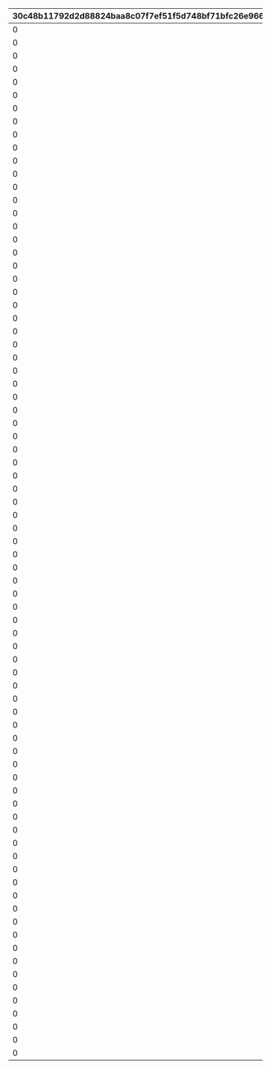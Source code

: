 |30c48b11792d2d88824baa8c07f7ef51f5d748bf71bfc26e9661667bca4bef5b|09da6f945371701569c13a127785330401eb1068bf217309861cd24a22a7956f|8ffd2b9b34fb2450c5c3a570a0d7c185be762400deea68b1b40d11a8e5bd26cc|c955800ec60a41ff47744afc50f81ad18e776ee93f6527032223c10d20730ffe|e4885f9cd3034820c2da62b6d9b5b75ff8c9901ab938ad06568240e39e632fd9|f81ffe557bd7697b942ae432d74f5bb007a4723b5ba24854619059b5abb97185|c91ac70f86724e5660cd9aa6c1b3ea7e8d543b08be7a1e2a29ad27919070615f|248b973b2039cbccb1aa30cafddc5bd38295883895d7b945a14e509836e83d9e|6d364ab29beadc3d92a3e36c97a6b6db19c09e05f4082280acb76dc27e51f52c|820e3917bee4d1e4826b9b47049a2a7effa35f18039788efa7494a01b96c8808|a89e1a228e08c78f5f3d9c0ef74d49f1adb83dd3e0a33ec38d8b17b5922df770|f11b50e6d4e83742264cebd59f7137994d2e22fc58d8494368a9d5c1c3a98846|13432d4e7cefc7f9d55a3b59511fae99a322c5b57205485ef105ea445e159d64|78bbe4a535d8ca9991e8aa5066ce1aa3a41403274a15b48d43aca91035b9aa17|5d1a761019edb62430dfc7842b527dcc984c2ec8ec812e556bb8e33b32f92ff0|9347b378854dd9e060f9347634124843b8e172cdb283cdaaba3c5b13c99b1f3c|b5b603bd1ba0abf10581c32822c45d1c12c86ed0bcc0e0580c073cb4267b6e90|cce714768fa589f3abaf3288e435f5a1103b968b360163ac977f5913376a4ca7|
| --- | --- | --- | --- | --- | --- | --- | --- | --- | --- | --- | --- | --- | --- | --- | --- | --- | --- |
|0|500|0|0|91002|0|1|8|0|1|0|0|10|0|0|0|0|0|
|0|50|0|0|91002|0|2|8|0|11|0|0|100|0|0|0|0|0|
|0|30|0|0|91002|0|3|8|0|101|0|0|200|0|0|0|0|0|
|0|10|0|0|91002|0|4|8|0|201|0|0|500|0|0|0|0|0|
|0|5|0|0|91002|0|5|8|0|501|0|0|1000|0|0|0|0|0|
|0|3|0|0|91002|0|6|8|0|1001|0|0|2000|0|0|0|0|0|
|0|2|0|0|91002|0|7|8|0|2001|0|0|4000|0|0|0|0|0|
|0|1|0|0|91002|0|8|8|0|4001|0|0|7999|0|0|0|0|0|
|0|30|0|0|91002|0|9|8|0|8000|0|0|8000|0|0|0|0|0|
|0|30|0|0|91002|0|10|8|0|8100|0|0|8100|0|0|0|0|0|
|0|30|0|0|91002|0|11|8|0|8200|0|0|8200|0|0|0|0|0|
|0|30|0|0|91002|0|12|8|0|8300|0|0|8300|0|0|0|0|0|
|0|30|0|0|91002|0|13|8|0|8400|0|0|8400|0|0|0|0|0|
|0|30|0|0|91002|0|14|8|0|8500|0|0|8500|0|0|0|0|0|
|0|30|0|0|91002|0|15|8|0|8600|0|0|8600|0|0|0|0|0|
|0|30|0|0|91002|0|16|8|0|8700|0|0|8700|0|0|0|0|0|
|0|30|0|0|91002|0|17|8|0|8800|0|0|8800|0|0|0|0|0|
|0|30|0|0|91002|0|18|8|0|8900|0|0|8900|0|0|0|0|0|
|0|30|0|0|91002|0|19|8|0|9000|0|0|9000|0|0|0|0|0|
|0|30|0|0|91002|0|20|8|0|9100|0|0|9100|0|0|0|0|0|
|0|30|0|0|91002|0|21|8|0|9200|0|0|9200|0|0|0|0|0|
|0|30|0|0|91002|0|22|8|0|9300|0|0|9300|0|0|0|0|0|
|0|30|0|0|91002|0|23|8|0|9400|0|0|9400|0|0|0|0|0|
|0|30|0|0|91002|0|24|8|0|9500|0|0|9500|0|0|0|0|0|
|0|30|0|0|91002|0|25|8|0|9600|0|0|9600|0|0|0|0|0|
|0|30|0|0|91002|0|26|8|0|9700|0|0|9700|0|0|0|0|0|
|0|30|0|0|91002|0|27|8|0|9800|0|0|9800|0|0|0|0|0|
|0|30|0|0|91002|0|28|8|0|9900|0|0|9900|0|0|0|0|0|
|0|30|0|0|91002|0|29|8|0|10000|0|0|10000|0|0|0|0|0|
|0|30|0|0|91002|0|30|8|0|10100|0|0|10100|0|0|0|0|0|
|0|30|0|0|91002|0|31|8|0|10200|0|0|10200|0|0|0|0|0|
|0|30|0|0|91002|0|32|8|0|10300|0|0|10300|0|0|0|0|0|
|0|30|0|0|91002|0|33|8|0|10400|0|0|10400|0|0|0|0|0|
|0|30|0|0|91002|0|34|8|0|10500|0|0|10500|0|0|0|0|0|
|0|30|0|0|91002|0|35|8|0|10600|0|0|10600|0|0|0|0|0|
|0|30|0|0|91002|0|36|8|0|10700|0|0|10700|0|0|0|0|0|
|0|30|0|0|91002|0|37|8|0|10800|0|0|10800|0|0|0|0|0|
|0|30|0|0|91002|0|38|8|0|10900|0|0|10900|0|0|0|0|0|
|0|30|0|0|91002|0|39|8|0|11000|0|0|11000|0|0|0|0|0|
|0|30|0|0|91002|0|40|8|0|11100|0|0|11100|0|0|0|0|0|
|0|30|0|0|91002|0|41|8|0|11200|0|0|11200|0|0|0|0|0|
|0|30|0|0|91002|0|42|8|0|11300|0|0|11300|0|0|0|0|0|
|0|30|0|0|91002|0|43|8|0|11400|0|0|11400|0|0|0|0|0|
|0|30|0|0|91002|0|44|8|0|11500|0|0|11500|0|0|0|0|0|
|0|30|0|0|91002|0|45|8|0|11600|0|0|11600|0|0|0|0|0|
|0|30|0|0|91002|0|46|8|0|11700|0|0|11700|0|0|0|0|0|
|0|30|0|0|91002|0|47|8|0|11800|0|0|11800|0|0|0|0|0|
|0|30|0|0|91002|0|48|8|0|11900|0|0|11900|0|0|0|0|0|
|0|30|0|0|91002|0|49|8|0|12000|0|0|12000|0|0|0|0|0|
|0|30|0|0|91002|0|50|8|0|12100|0|0|12100|0|0|0|0|0|
|0|30|0|0|91002|0|51|8|0|12200|0|0|12200|0|0|0|0|0|
|0|30|0|0|91002|0|52|8|0|12300|0|0|12300|0|0|0|0|0|
|0|30|0|0|91002|0|53|8|0|12400|0|0|12400|0|0|0|0|0|
|0|30|0|0|91002|0|54|8|0|12500|0|0|12500|0|0|0|0|0|
|0|30|0|0|91002|0|55|8|0|12600|0|0|12600|0|0|0|0|0|
|0|30|0|0|91002|0|56|8|0|12700|0|0|12700|0|0|0|0|0|
|0|30|0|0|91002|0|57|8|0|12800|0|0|12800|0|0|0|0|0|
|0|30|0|0|91002|0|58|8|0|12900|0|0|12900|0|0|0|0|0|
|0|30|0|0|91002|0|59|8|0|13000|0|0|13000|0|0|0|0|0|
|0|30|0|0|91002|0|60|8|0|13100|0|0|13100|0|0|0|0|0|
|0|30|0|0|91002|0|61|8|0|13200|0|0|13200|0|0|0|0|0|
|0|30|0|0|91002|0|62|8|0|13300|0|0|13300|0|0|0|0|0|
|0|30|0|0|91002|0|63|8|0|13400|0|0|13400|0|0|0|0|0|
|0|30|0|0|91002|0|64|8|0|13500|0|0|13500|0|0|0|0|0|
|0|30|0|0|91002|0|65|8|0|13600|0|0|13600|0|0|0|0|0|
|0|30|0|0|91002|0|66|8|0|13700|0|0|13700|0|0|0|0|0|
|0|30|0|0|91002|0|67|8|0|13800|0|0|13800|0|0|0|0|0|
|0|30|0|0|91002|0|68|8|0|13900|0|0|13900|0|0|0|0|0|
|0|30|0|0|91002|0|69|8|0|14000|0|0|14000|0|0|0|0|0|
|0|30|0|0|91002|0|70|8|0|14100|0|0|14100|0|0|0|0|0|
|0|30|0|0|91002|0|71|8|0|14200|0|0|14200|0|0|0|0|0|
|0|30|0|0|91002|0|72|8|0|14300|0|0|14300|0|0|0|0|0|
|0|30|0|0|91002|0|73|8|0|14400|0|0|14400|0|0|0|0|0|
|0|30|0|0|91002|0|74|8|0|14500|0|0|14500|0|0|0|0|0|
|0|30|0|0|91002|0|75|8|0|14600|0|0|14600|0|0|0|0|0|
|0|30|0|0|91002|0|76|8|0|14700|0|0|14700|0|0|0|0|0|
|0|30|0|0|91002|0|77|8|0|14800|0|0|14800|0|0|0|0|0|
|0|30|0|0|91002|0|78|8|0|14900|0|0|14900|0|0|0|0|0|
|0|30|0|0|91002|0|79|8|0|15000|0|0|15000|0|0|0|0|0|